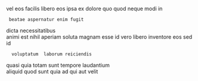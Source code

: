 <!--
title: Balanced bifurcated framework
author: Meaghan
date: 2015-03-18-2346
link: 2015-03-18-2346-balanced-bifurcated-framework
tags: [2015,CSS3,Windows,scope]
-->

 vel eos facilis 
libero  eos ipsa  ex  dolore
quo quod  neque modi in
 	 beatae aspernatur enim fugit 
dicta necessitatibus  
 animi est    nihil
aperiam  soluta magnam esse  id 
vero  libero inventore eos  sed id
 	  voluptatum  laborum reiciendis   
quasi quia   totam sunt tempore
 laudantium    
aliquid quod sunt quia ad
  qui aut velit